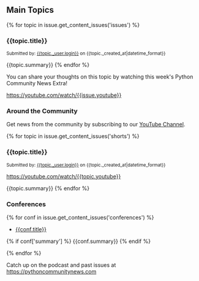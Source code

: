 ## Main Topics
{% for topic in issue.get_content_issues('issues') %}
### {{topic.title}}

<small>Submitted by: [{{topic._user.login}}]({{topic._user.url}}) on {{topic._created_at|datetime_format}}</small>

{{topic.summary}}
{% endfor %}

You can share your thoughts on this topic by watching this week's Python Community News Extra!

https://youtube.com/watch/{{issue.youtube}}

### Around the Community

Get news from the community by subscribing to our [YouTube Channel](youtube.com/@pycommunitynews).

{% for topic in issue.get_content_issues('shorts') %}
### {{topic.title}}

<small>Submitted by: [{{topic._user.login}}]({{topic._user.url}}) on {{topic._created_at|datetime_format}}</small>

https://youtube.com/watch/{{topic.youtube}}

{{topic.summary}}
{% endfor %}


### Conferences

{% for conf in issue.get_content_issues('conferences') %}
* [{{conf.title}}]({{conf.url}})

{% if conf['summary'] %}
    {{conf.summary}}
{% endif %}

{% endfor %}


Catch up on the podcast and past issues at <https://pythoncommunitynews.com>
